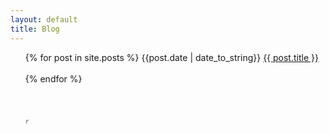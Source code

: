 ```yaml
---
layout: default
title: Blog
---
```

<ul>
  {% for post in site.posts %}
    <!-- <li> -->
    <date>{{post.date | date_to_string}}</date> <a href="{{ post.url }}">{{ post.title }}</a>  <br><br>
    <!-- </li> -->
  {% endfor %}
  <br>
  <br>
  <br>
  <br>
  <a style="font-style:italic;color:grey;" href="/feed.xml">
    <img alt="rss feed" width="12" height="12" srcset="/assets/images/rss.svg">
  </a>
</ul>

